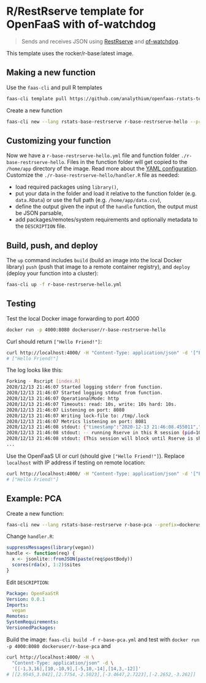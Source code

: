 # R/RestRserve template for OpenFaaS with of-watchdog

> Sends and receives JSON using [RestRserve](https://restrserve.org/)
> and [of-watchdog](https://github.com/openfaas/of-watchdog).

This template uses the rocker/r-base:latest image.

## Making a new function

Use the `faas-cli` and pull R templates

```bash
faas-cli template pull https://github.com/analythium/openfaas-rstats-templates
```

Create a new function

```bash
faas-cli new --lang rstats-base-restrserve r-base-restrserve-hello --prefix=dockeruser
```

## Customizing your function

Now we have a `r-base-restrserve-hello.yml` file and function folder `./r-base-restrserve-hello`.
Files in the function folder will get copied to the `/home/app` directory of the image.
Read more about the [YAML configuration](https://docs.openfaas.com/reference/yaml/).
Customize the `./r-base-restrserve-hello/handler.R` file as needed:

- load required packages using `library()`,
- put your data in the folder and load it relative to the function folder (e.g. `data.RData`) or use the full path (e.g. `/home/app/data.csv`),
- define the output given the input of the `handle` function, the output must be JSON parsable,
- add packages/remotes/system requirements and optionally metadata to the `DESCRIPTION` file.

## Build, push, and deploy

The `up` command includes `build` (build an image into the local Docker library)
`push` (push that image to a remote container registry),
and `deploy` (deploy your function into a cluster):

```bash
faas-cli up -f r-base-restrserve-hello.yml
```

## Testing

Test the local Docker image forwarding to port 4000

```bash
docker run -p 4000:8080 dockeruser/r-base-restrserve-hello
```

Curl should return `["Hello Friend!"]`:

```bash
curl http://localhost:4000/ -H "Content-Type: application/json" -d '["Friend"]'
# ["Hello Friend!"]
```

The log looks like this:

```bash
Forking - Rscript [index.R]
2020/12/13 21:46:07 Started logging stderr from function.
2020/12/13 21:46:07 Started logging stdout from function.
2020/12/13 21:46:07 OperationalMode: http
2020/12/13 21:46:07 Timeouts: read: 10s, write: 10s hard: 10s.
2020/12/13 21:46:07 Listening on port: 8080
2020/12/13 21:46:07 Writing lock-file to: /tmp/.lock
2020/12/13 21:46:07 Metrics listening on port: 8081
2020/12/13 21:46:08 stdout: {"timestamp":"2020-12-13 21:46:08.455011","level":"INFO","name":"Application","pid":10,"msg":"","context":{"http_port":5000,"endpoints":{"POST":"/"}}}
2020/12/13 21:46:08 stdout: -- running Rserve in this R session (pid=10), 2 server(s) --
2020/12/13 21:46:08 stdout: (This session will block until Rserve is shut down)
...
```

Use the OpenFaaS UI or curl (should give `["Hello Friend!"]`).
Replace `localhost` with IP address if testing on remote location:

```bash
curl http://localhost:4000/ -H "Content-Type: application/json" -d '["Friend"]'
# ["Hello Friend!"]
```

## Example: PCA

Create a new function:

```bash
faas-cli new --lang rstats-base-restrserve r-base-pca --prefix=dockeruser
```

Change `handler.R`:

```R
suppressMessages(library(vegan))
handle <- function(req) {
  x <- jsonlite::fromJSON(paste(req$postBody))
  scores(rda(x), 1:2)$sites
}
```

Edit `DESCRIPTION`:

```yaml
Package: OpenFaaStR
Version: 0.0.1
Imports:
  vegan
Remotes:
SystemRequirements:
VersionedPackages:
```

Build the image: `faas-cli build -f r-base-pca.yml` and
test with `docker run -p 4000:8080 dockeruser/r-base-pca` and

```bash
curl http://localhost:4000/ -H \
  "Content-Type: application/json" -d \
  '[[-1,3,16],[10,-10,9],[-5,10,-14],[14,3,-12]]'
# [[2.9545,3.042],[2.7754,-2.5023],[-3.4647,2.7223],[-2.2652,-3.262]]
```
